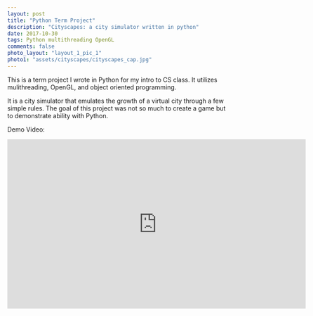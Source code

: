 ```yaml
---
layout: post
title: "Python Term Project"
description: "Cityscapes: a city simulator written in python"
date: 2017-10-30
tags: Python multithreading OpenGL
comments: false
photo_layout: "layout_1_pic_1"
photo1: "assets/cityscapes/cityscapes_cap.jpg"
---
```


This is a term project I wrote in Python for my intro to CS class. It utilizes mulithreading, OpenGL, and object oriented programming.

It is a city simulator that emulates the growth of a virtual city through a few simple rules. The goal of this project was not so much to create a game but to demonstrate ability with Python.

Demo Video:
<iframe width="680" height="385" src="https://youtu.be/UXoxaIG7PjM" frameborder="0" allow="accelerometer; autoplay; encrypted-media; gyroscope; picture-in-picture" allowfullscreen></iframe>
